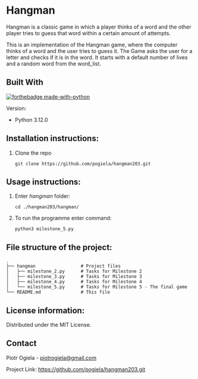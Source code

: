 # Hangman
Hangman is a classic game in which a player thinks of a word and the other player tries to guess that word within a certain amount of attempts.

This is an implementation of the Hangman game, where the computer thinks of a word and the user tries to guess it. The Game asks the user for a letter and checks if it is in the word. It starts with a default number of lives and a random word from the word_list.


## Built With

[![forthebadge made-with-python](http://ForTheBadge.com/images/badges/made-with-python.svg)](https://www.python.org/)

Version:
- Python 3.12.0

## Installation instructions:

1. Clone the repo
    ```
    git clone https://github.com/pogiela/hangman203.git
    ```

## Usage instructions:

1. Enter *hangman* folder:
    ```
    cd ./hangman203/hangman/
    ```
2. To run the programme enter command:
    ```
    python3 milestone_5.py
    ```

## File structure of the project:
```
.
├── hangman                 # Project files
│   ├── milestone_2.py      # Tasks for Milestone 2
│   ├── milestone_3.py      # Tasks for Milestone 3
│   ├── milestone_4.py      # Tasks for Milestone 4
│   └── milestone_5.py      # Tasks for Milestone 5 - The final game
└── README.md               # This file
```

## License information:
Distributed under the MIT License. 

## Contact
Piotr Ogiela - piotrogiela@gmail.com

Project Link: https://github.com/pogiela/hangman203.git

